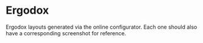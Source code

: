 # Ergodox

Ergodox layouts generated via the online configurator. Each one should also have a corresponding screenshot for reference.

